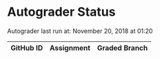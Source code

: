 # Autograder Status
Autograder last run at: November 20, 2018 at 01:20

| GitHub ID | Assignment | Graded Branch |
|-----------|------------|---------------|
